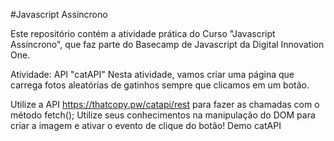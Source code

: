 #Javascript Assíncrono

Este repositório contém a atividade prática do Curso "Javascript Assíncrono", que faz parte do Basecamp de Javascript da Digital Innovation One.

Atividade: API "catAPI"
Nesta atividade, vamos criar uma página que carrega fotos aleatórias de gatinhos sempre que clicamos em um botão.

Utilize a API https://thatcopy.pw/catapi/rest para fazer as chamadas com o método fetch();
Utilize seus conhecimentos na manipulação do DOM para criar a imagem e ativar o evento de clique do botão!
Demo
catAPI
